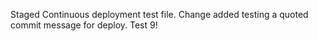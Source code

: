 Staged Continuous deployment test file. Change added
testing a quoted commit message for deploy. Test 9!
